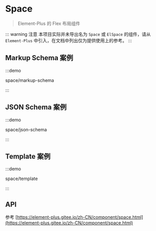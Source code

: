 # Space

> Element-Plus 的 Flex 布局组件

::: warning 注意
本项目实际并未导出名为 `Space` 或 `ElSpace` 的组件，请从`Element-Plus` 中引入，在文档中列出仅为提供使用上的参考。
:::

## Markup Schema 案例

:::demo

space/markup-schema

:::

## JSON Schema 案例

:::demo

space/json-schema

:::

## Template 案例

:::demo

space/template

:::

## API

参考 [https://element-plus.gitee.io/zh-CN/component/space.html](https://element-plus.gitee.io/zh-CN/component/space.html)
